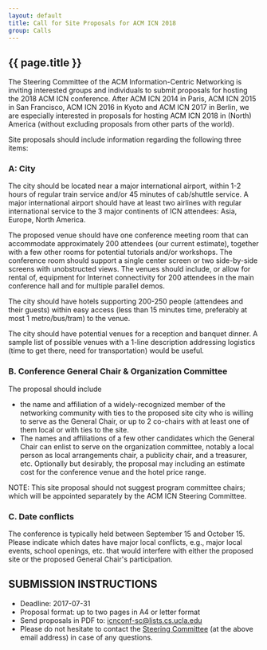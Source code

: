 ```yaml
---
layout: default
title: Call for Site Proposals for ACM ICN 2018
group: Calls
---
```


## {{ page.title }}

The Steering Committee of the ACM Information-Centric Networking is inviting
interested groups and individuals to submit proposals for hosting the 2018 ACM ICN
conference. After ACM ICN 2014 in Paris, ACM ICN 2015 in San Francisco, ACM ICN
2016 in Kyoto and ACM ICN 2017 in Berlin, we are especially interested in
proposals for hosting ACM ICN 2018 in (North) America (without excluding
proposals from other parts of the world).

Site proposals should include information regarding the following three items:

### A: City

The city should be located near a major international airport, within 1-2 hours of
regular train service and/or 45 minutes of cab/shuttle service. A major
international airport should have at least two airlines with regular international
service to the 3 major continents of ICN attendees: Asia, Europe, North America.

The proposed venue should have one conference meeting room that can accommodate
approximately 200 attendees (our current estimate), together with a few other
rooms for potential tutorials and/or workshops. The conference room should support
a single center screen or two side-by-side screens with unobstructed views. The
venues should include, or allow for rental of, equipment for Internet connectivity
for 200 attendees in the main conference hall and for multiple parallel demos.

The city should have hotels supporting 200-250 people (attendees and their guests)
within easy access (less than 15 minutes time, preferably at most 1
metro/bus/tram) to the venue.

The city should have potential venues for a reception and banquet dinner. A sample
list of possible venues with a 1-line description addressing logistics (time to
get there, need for transportation) would be useful.

### B. Conference General Chair & Organization Committee
The proposal should include
 *  the name and affiliation of a widely-recognized member of the networking
    community with ties to the proposed site city who is willing to serve as the
    General Chair, or up to 2 co-chairs with at least one of them local or with
    ties to the site.
 *  The names and affiliations of a few other candidates which the General Chair
    can enlist to serve on the organization committee, notably a local person as
    local arrangements chair, a publicity chair, and a treasurer, etc.
Optionally but desirably, the proposal may including an estimate cost for the
conference venue and the hotel price range.

NOTE: This site proposal should not suggest program committee chairs; which will
be appointed separately by the ACM ICN Steering Committee.

### C. Date conflicts
The conference is typically held between September 15 and October 15. Please
indicate which dates have major local conflicts, e.g., major local events, school
openings, etc. that would interfere with either the proposed site or the proposed
General Chair's participation.

## SUBMISSION INSTRUCTIONS

  * Deadline: 2017-07-31
  * Proposal format: up to two pages in A4 or letter format
  * Send proposals in PDF to: [icnconf-sc@lists.cs.ucla.edu](mailto:icnconf-sc@lists.cs.ucla.edu)
  * Please do not hesitate to contact the [Steering  Committee](org-committee) (at the above email address) in case of any questions.

